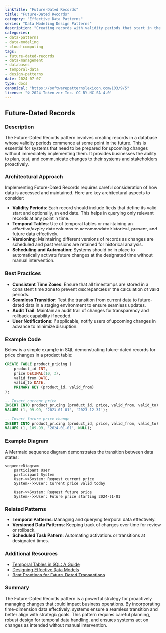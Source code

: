 ```yaml
---
linkTitle: "Future-Dated Records"
title: "Future-Dated Records"
category: "Effective Data Patterns"
series: "Data Modeling Design Patterns"
description: "Creating records with validity periods that start in the future, allowing systems to prepare for upcoming changes."
categories:
- data-patterns
- data-modeling
- cloud-computing
tags:
- future-dated-records
- data-management
- databases
- temporal-data
- design-patterns
date: 2024-07-07
type: docs
canonical: "https://softwarepatternslexicon.com/103/9/5"
license: "© 2024 Tokenizer Inc. CC BY-NC-SA 4.0"
---
```


## Future-Dated Records

### Description

The Future-Dated Records pattern involves creating records in a database whose validity periods commence at some point in the future. This is essential for systems that need to be prepared for upcoming changes without immediately implementing them. It provides businesses the ability to plan, test, and communicate changes to their systems and stakeholders proactively.

### Architectural Approach

Implementing Future-Dated Records requires careful consideration of how data is accessed and maintained. Here are key architectural aspects to consider:

- **Validity Periods**: Each record should include fields that define its valid start and optionally, an end date. This helps in querying only relevant records at any point in time.
- **Temporal Tables**: Use of temporal tables or maintaining an effective/expiry date columns to accommodate historical, present, and future data effectively.
- **Versioning**: Maintaining different versions of records as changes are scheduled and past versions are retained for historical analysis.
- **Scheduling and Automation**: Systems should be in place to automatically activate future changes at the designated time without manual intervention.

### Best Practices

- **Consistent Time Zones**: Ensure that all timestamps are stored in a consistent time zone to prevent discrepancies in the calculation of valid periods.
- **Seamless Transition**: Test the transition from current data to future-dated data in a staging environment to ensure seamless updates.
- **Audit Trail**: Maintain an audit trail of changes for transparency and rollback capability if needed.
- **User Notifications**: If applicable, notify users of upcoming changes in advance to minimize disruption.

### Example Code

Below is a simple example in SQL demonstrating future-dated records for price changes in a product table:

```sql
CREATE TABLE product_pricing (
    product_id INT,
    price DECIMAL(10, 2),
    valid_from DATE,
    valid_to DATE,
    PRIMARY KEY (product_id, valid_from)
);

-- Insert current price
INSERT INTO product_pricing (product_id, price, valid_from, valid_to)
VALUES (1, 99.99, '2023-01-01', '2023-12-31');

-- Insert future price change
INSERT INTO product_pricing (product_id, price, valid_from, valid_to)
VALUES (1, 109.99, '2024-01-01', NULL);
```

### Example Diagram

A Mermaid sequence diagram demonstrates the transition between data states:

```mermaid
sequenceDiagram
    participant User
    participant System
    User->>System: Request current price
    System-->>User: Current price valid today

    User->>System: Request future price
    System-->>User: Future price starting 2024-01-01
```

### Related Patterns

- **Temporal Patterns**: Managing and querying temporal data effectively.
- **Versioned Data Patterns**: Keeping track of changes over time for review or rollback.
- **Scheduled Task Pattern**: Automating activations or transitions at designated times.

### Additional Resources

- [Temporal Tables in SQL: A Guide](https://www.sqlshack.com/introduction-temporal-tables-sql-server/)
- [Designing Effective Data Models](https://www.oreilly.com/library/view/effective-data-modeling/1119113712/)
- [Best Practices for Future-Dated Transactions](https://www.ibm.com/docs/en/some-guide/202310.3x)

### Summary

The Future-Dated Records pattern is a powerful strategy for proactively managing changes that could impact business operations. By incorporating time-dimension data effectively, systems ensure a seamless transition and better align with strategic goals. This pattern requires careful planning, robust design for temporal data handling, and ensures systems act on changes as intended without manual intervention.
